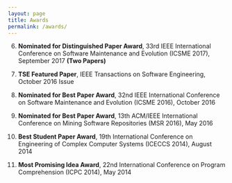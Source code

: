 ```yaml
---
layout: page
title: Awards
permalink: /awards/
---
```


6. <strong>Nominated for Distinguished Paper Award</strong>, 33rd IEEE International Conference on Software Maintenance and Evolution (ICSME 2017), September 2017 <strong>(Two Papers)</strong> <br />

5. <strong>TSE Featured Paper</strong>, IEEE Transactions on Software Engineering, October 2016 Issue <br />

4. <strong>Nominated for Best Paper Award</strong>, 32nd IEEE International Conference on Software Maintenance and Evolution (ICSME 2016), October 2016 <br />

3. <strong>Nominated for Best Paper Award</strong>, 13th ACM/IEEE International Conference
on Mining Software Repositories (MSR 2016), May 2016 <br />

2. <strong>Best Student Paper Award</strong>, 19th International Conference on Engineering
of Complex Computer Systems (ICECCS 2014), August 2014 <br />

1. <strong>Most Promising Idea Award</strong>, 22nd International Conference on Program
Comprehension (ICPC 2014), May 2014 <br />